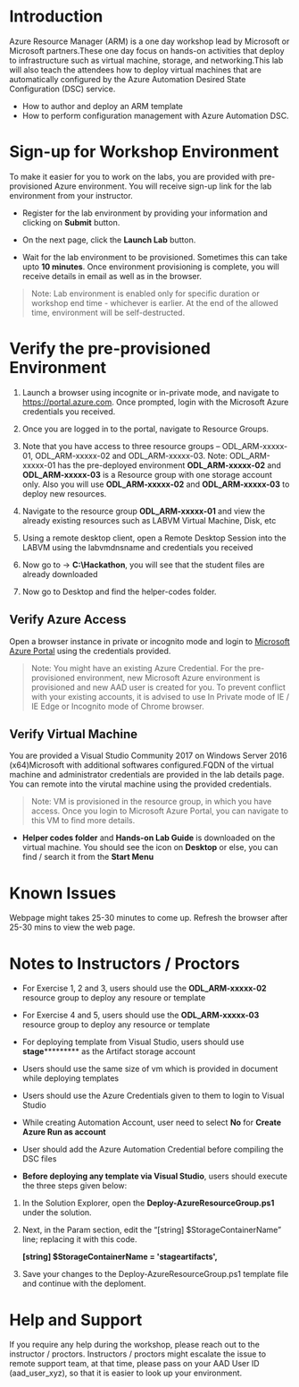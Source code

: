 # Introduction

Azure Resource Manager (ARM) is a one day workshop lead by Microsoft or Microsoft partners.These one day focus on hands-on activities that  deploy to infrastructure such as virtual machine, storage, and networking.This lab will also teach the attendees how to deploy virtual machines that are automatically configured by the Azure Automation Desired State Configuration (DSC) service.
* How to author and deploy an ARM template 
* How to perform configuration management with Azure Automation DSC.
 
# Sign-up for Workshop Environment

To make it easier for you to work on the labs, you are provided with pre-provisioned Azure environment. You will receive sign-up link for the lab environment from your instructor. 

* Register for the lab environment by providing your information and clicking on **Submit** button.

* On the next page, click the **Launch Lab** button.
  
* Wait for the lab environment to be provisioned. Sometimes this can take upto **10 minutes**. Once environment provisioning is complete, you will receive details in email as well as in the browser.
 
 > Note: Lab environment is enabled only for specific duration or workshop end time - whichever is earlier. At the end of the allowed time, environment will be self-destructed.
 
# Verify the pre-provisioned Environment

1. Launch a browser using incognite or in-private mode, and navigate to https://portal.azure.com. Once prompted, login with the Microsoft Azure credentials you received.   

2. Once you are logged in to the portal, navigate to Resource Groups. 
 
3. Note that you have access to three resource groups – ODL_ARM-xxxxx-01, ODL_ARM-xxxxx-02 and ODL_ARM-xxxxx-03. Note: ODL_ARM-xxxxx-01 has the pre-deployed environment **ODL_ARM-xxxxx-02** and **ODL_ARM-xxxxx-03** is a Resource group with one storage account only. Also you will use **ODL_ARM-xxxxx-02** and **ODL_ARM-xxxxx-03** to deploy new resources. 

4. Navigate to the resource group **ODL_ARM-xxxxx-01** and view the already existing resources such as LABVM Virtual Machine, Disk, etc

5. Using a remote desktop client, open a Remote Desktop Session into the LABVM using the labvmdnsname and credentials you received

6. Now go to -> **C:\Hackathon**, you will see that the student files are already downloaded

7. Now go to Desktop and find the helper-codes folder.  

## Verify Azure Access

Open a browser instance in private or incognito mode and login to [Microsoft Azure Portal](https://portal.azure.com) using the credentials provided.

> Note: You might have an existing Azure Credential. For the pre-provisioned environment, new Microsoft Azure environment is provisioned and new AAD user is created for you. To prevent conflict with your existing accounts, it is advised to use In Private mode of IE / IE Edge or Incognito mode of Chrome browser.

## Verify Virtual Machine

You are provided a Visual Studio Community 2017 on Windows Server 2016 (x64)Microsoft with additional softwares configured.FQDN of the virtual machine and administrator credentials are provided in the lab details page. You can remote into the virutal machine using the provided credentials.

> Note: VM is provisioned in the resource group, in which you have access. Once you login to Microsoft Azure Portal, you can navigate to this VM to find more details.

* **Helper codes folder** and **Hands-on Lab Guide** is downloaded on the virtual machine. You should see the icon on **Desktop** or else, you can find / search it from the **Start Menu**

# Known Issues

Webpage might takes 25-30 minutes to come up. Refresh the browser after 25-30 mins to view the web page.

# Notes to Instructors / Proctors

* For Exercise 1, 2 and 3, users should use the **ODL_ARM-xxxxx-02** resource group to deploy any resoure or template

* For Exercise 4 and 5, users should use the **ODL_ARM-xxxxx-03** resource group to deploy any resource or template

* For deploying template from Visual Studio, users should use  **stage*********** as the Artifact storage account

* Users should use the same size of vm which is provided in document while deploying templates

* Users should use the Azure Credentials given to them to login to Visual Studio

* While creating Automation Account, user need to select **No** for **Create Azure Run as account**

* User should add the Azure Automation Credential before compiling the DSC files

* **Before deploying any template via Visual Studio**, users should execute the three steps given below:

1. In the Solution Explorer, open the **Deploy-AzureResourceGroup.ps1** under the solution. 
 
2. Next, in the Param section, edit the “[string] $StorageContainerName” line; replacing it with this code.    

   **[string] $StorageContainerName = 'stageartifacts',**

3. Save your changes to the Deploy-AzureResourceGroup.ps1 template file and continue with the deploment. 




# Help and Support

If you require any help during the workshop, please reach out to the instructor / proctors. Instructors / proctors might escalate the issue to remote support team, at that time, please pass on your AAD User ID (aad_user_xyz), so that it is easier to look up your environment.

  
